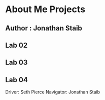 # About Me Projects

## Author : Jonathan Staib

## Lab 02

## Lab 03

## Lab 04

Driver: Seth Pierce
Navigator: Jonathan Staib
